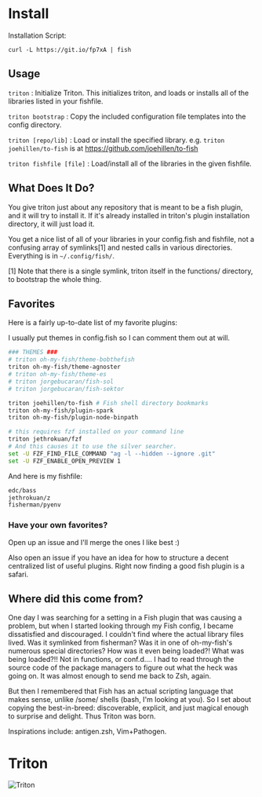 # Install #
Installation Script:

`curl -L https://git.io/fp7xA | fish`

## Usage ##
`triton` : Initialize Triton. This initializes triton, and loads or installs all of the libraries listed in your fishfile.

`triton bootstrap` : Copy the included configuration file templates into the config directory.

`triton [repo/lib]` : Load or install the specified library. e.g. `triton joehillen/to-fish` is at https://github.com/joehillen/to-fish

`triton fishfile [file]` : Load/install all of the libraries in the given fishfile.

## What Does It Do? ##

You give triton just about any repository that is meant to be a fish plugin, and it will try to install it. If it's already installed in triton's plugin installation directory, it will just load it.

You get a nice list of all of your libraries in your config.fish and fishfile, not a confusing array of symlinks[1] and nested calls in various directories.  Everything is in `~/.config/fish/`.

[1] Note that there is a single symlink, triton itself in the functions/ directory, to bootstrap the whole thing.

## Favorites ##

Here is a fairly up-to-date list of my favorite plugins:

I usually put themes in config.fish so I can comment them out at will.

```bash
### THEMES ###
# triton oh-my-fish/theme-bobthefish
triton oh-my-fish/theme-agnoster
# triton oh-my-fish/theme-es
# triton jorgebucaran/fish-sol
# triton jorgebucaran/fish-sektor

triton joehillen/to-fish # Fish shell directory bookmarks
triton oh-my-fish/plugin-spark
triton oh-my-fish/plugin-node-binpath

# this requires fzf installed on your command line
triton jethrokuan/fzf
# And this causes it to use the silver searcher.
set -U FZF_FIND_FILE_COMMAND "ag -l --hidden --ignore .git"
set -U FZF_ENABLE_OPEN_PREVIEW 1
```

And here is my fishfile:
```bash
edc/bass
jethrokuan/z
fisherman/pyenv
```

### Have your own favorites? ###
Open up an issue and I'll merge the ones I like best :)

Also open an issue if you have an idea for how to structure a decent centralized list of useful plugins. Right now finding a good fish plugin is a safari.

## Where did this come from? ##

One day I was searching for a setting in a Fish plugin that was causing a problem, but when I started looking through my Fish config, I became dissatisfied and discouraged.  I couldn't find where the actual library files lived.  Was it symlinked from fisherman?  Was it in one of oh-my-fish's numerous special directories?  How was it even being loaded?!  What was being loaded?!!  Not in functions, or conf.d.... I had to read through the source code of the package managers to figure out what the heck was going on.  It was almost enough to send me back to Zsh, again.

But then I remembered that Fish has an actual scripting language that makes sense, unlike /some/ shells (bash, I'm looking at you).  So I set about copying the best-in-breed: discoverable, explicit, and just magical enough to surprise and delight.  Thus Triton was born.

Inspirations include: antigen.zsh, Vim+Pathogen.


# Triton #
![Triton](https://greekgodsandgoddesses.net/wp-content/uploads/2017/02/triton-1024x885.jpg "Triton")
